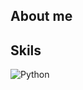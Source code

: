 ## About me













## Skils
![Python](https://img.shields.io/badge/Python-14354C?style=for-the-badge&logo=python&logoColor=white)


